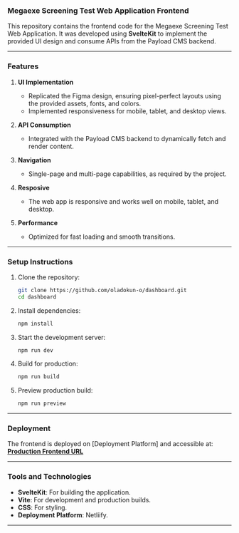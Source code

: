 ### Megaexe Screening Test Web Application Frontend

This repository contains the frontend code for the Megaexe Screening Test Web Application. It was developed using **SvelteKit** to implement the provided UI design and consume APIs from the Payload CMS backend.

---

### Features
1. **UI Implementation**  
   - Replicated the Figma design, ensuring pixel-perfect layouts using the provided assets, fonts, and colors.  
   - Implemented responsiveness for mobile, tablet, and desktop views.

2. **API Consumption**  
   - Integrated with the Payload CMS backend to dynamically fetch and render content.

3. **Navigation**  
   - Single-page and multi-page capabilities, as required by the project.

4. **Resposive**
    - The web app is responsive and works well on mobile, tablet, and desktop.    

5. **Performance**  
   - Optimized for fast loading and smooth transitions.

---

### Setup Instructions
1. Clone the repository:  
   ```bash
   git clone https://github.com/oladokun-o/dashboard.git
   cd dashboard
   ```

2. Install dependencies:  
   ```bash
   npm install
   ```

3. Start the development server:  
   ```bash
   npm run dev
   ```

5. Build for production:  
   ```bash
   npm run build
   ```

6. Preview production build:  
   ```bash
   npm run preview
   ```

---

### Deployment
The frontend is deployed on [Deployment Platform] and accessible at:  
[**Production Frontend URL**](https://payload-cms-megexe-production.up.railway.app/)

---

### Tools and Technologies
- **SvelteKit**: For building the application.
- **Vite**: For development and production builds.
- **CSS**: For styling.
- **Deployment Platform**: Netliify.

---

